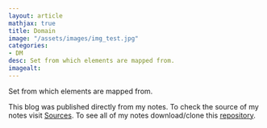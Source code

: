 ```yaml
---
layout: article
mathjax: true
title: Domain
image: "/assets/images/img_test.jpg"
categories:
- DM
desc: Set from which elements are mapped from. 
imagealt: 
---
```


Set from which elements are mapped from.

This blog was published directly from my notes.
To check the source of my notes visit [Sources](sources.html).
To see all of my notes download/clone this [repository](https://github.com/bovem/CS).